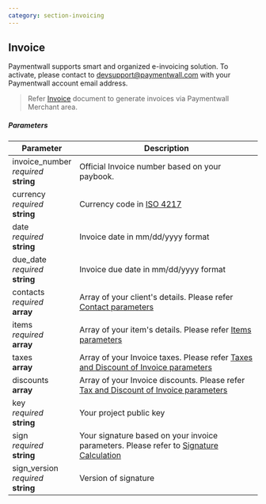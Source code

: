 ```yaml
---
category: section-invoicing
---
```

## Invoice

Paymentwall supports smart and organized e-invoicing solution. To activate, 
please contact to [devsupport@paymentwall.com](mailto:devsupport@paymentwall.com) with your Paymentwall account email address.

> Refer [Invoice](/payments/invoicing-home) document to generate invoices via Paymentwall Merchant area.

##### Parameters

| Parameter | Description |
|---|---|
|invoice_number<br> *required*<br> **string**| Official Invoice number based on your paybook. |
|currency<br> *required*<br> **string**| Currency code in [ISO 4217](https://en.wikipedia.org/wiki/ISO_4217#Active_codes) |
|date<br> *required*<br> **string**| Invoice date in mm/dd/yyyy format |
|due_date<br> *required*<br> **string**| Invoice due date in mm/dd/yyyy format |
|contacts<br> *required*<br> **array**| Array of your client's details. Please refer [Contact parameters](#contacts) |
|items<br> *required*<br> **array**| Array of your item's details. Please refer [Items parameters](#items) |
|taxes<br> **array**| Array of your Invoice taxes. Please refer [Taxes and Discount of Invoice parameters](#invoice-taxdiscount) |
|discounts<br> **array**| Array of your Invoice discounts. Please refer [Tax and Discount of Invoice parameters](#invoice-taxdiscount) |
|key<br> *required*<br> **string**| Your project public key |
|sign<br> *required*<br> **string**| Your signature based on your invoice parameters. Please refer to [Signature Calculation](/development/signature-calculation) |
|sign_version<br> *required*<br> **string**| Version of signature |

